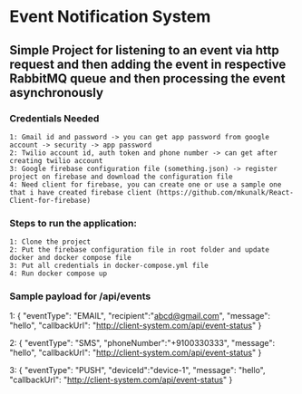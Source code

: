 # Event Notification System
## Simple Project for listening to an event via http request and then adding the event in respective RabbitMQ queue and then processing the event asynchronously
### Credentials Needed
```
1: Gmail id and password -> you can get app password from google account -> security -> app password
2: Twilio account id, auth token and phone number -> can get after creating twilio account
3: Google firebase configuration file (something.json) -> register project on firebase and download the configuration file
4: Need client for firebase, you can create one or use a sample one that i have created firebase client (https://github.com/mkunalk/React-Client-for-firebase)

```
### Steps to run the application:
```
1: Clone the project
2: Put the firebase configuration file in root folder and update docker and docker compose file
3: Put all credentials in docker-compose.yml file
4: Run docker compose up
```

### Sample payload for /api/events
1: {
    "eventType": "EMAIL",
    "recipient":"abcd@gmail.com",
    "message": "hello",
    "callbackUrl": "http://client-system.com/api/event-status"
  }

2: {
    "eventType": "SMS",
    "phoneNumber":"+9100330333",
    "message": "hello",
    "callbackUrl": "http://client-system.com/api/event-status"
  }
  
3: {
    "eventType": "PUSH",
    "deviceId":"device-1",
    "message": "hello",
    "callbackUrl": "http://client-system.com/api/event-status"
  }



